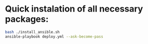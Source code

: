 # Quick instalation of all necessary packages:
```bash
bash ./install_ansible.sh
ansible-playbook deploy.yml --ask-become-pass
```
